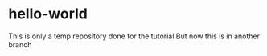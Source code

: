 # hello-world
This is only a temp repository done for the tutorial
But now this is in another branch
